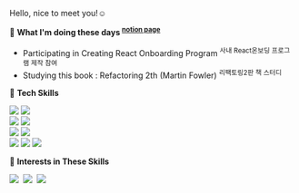 Hello, nice to meet you!☺️

🔷 **What I'm doing these days <sup><a href="https://south-bread-57d.notion.site/Archive-9bc094d6b95141db8af2f989f55d42d4">notion page</a></sup>**
- Participating in Creating React Onboarding Program <sup>사내 React온보딩 프로그램 제작 참여</sup>
- Studying this book : Refactoring 2th (Martin Fowler) <sup>리팩토링2판 책 스터디</sup>


🔷 **Tech Skills**

<p>
    <div>
        <img src="https://img.shields.io/badge/HTML-ffffff?style=flat-square&logo=html5&logoColor=#E34F26"/>
        <img src="https://img.shields.io/badge/CSS-ffffff?style=flat-square&logo=css3&logoColor=1572B6"/>
    </div>
    <div>
        <img src="https://img.shields.io/badge/Javascript-ffffff?style=flat-square&logo=javascript&logoColor=#3178C6"/>
        <img src="https://img.shields.io/badge/Typescript-ffffff?style=flat-square&logo=typescript&logoColor=#ffb13b"/>
    </div>
    <div>
        <img src="https://img.shields.io/badge/React-ffffff?style=flat-square&logo=react&logoColor=#61DAFB"/>
        <img src="https://img.shields.io/badge/Nextjs-ffffff?style=flat-square&logo=nextdotjs&logoColor=000000"/>
        </div>
        <div>
        <img src="https://img.shields.io/badge/Styled%2D%2DComponents-ffffff?style=flat-square&logo=styledcomponents&logoColor=#DB7093"/>
        <img src="https://img.shields.io/badge/Redux-ffffff?style=flat-square&logo=redux&logoColor=764ABC"/>
        <img src="https://img.shields.io/badge/Axios-ffffff?style=flat-square&logo=axios&logoColor=5A29E4"/>
    </div>
</p>

🔶 **Interests in These Skills**
<p>
  <img src="https://img.shields.io/badge/Node.js-ffffff?style=flat-square&logo=Node.js&logoColor=339933"/></a>&nbsp 
  <img src="https://img.shields.io/badge/React%20Query-ffffff?style=flat-square&logo=reactquery&logoColor=#FF4154"/></a>&nbsp 
  <img src="https://img.shields.io/badge/Vite-ffffff?style=flat-square&logo=vite&logoColor=#646CFF"/></a>&nbsp 
</p>
